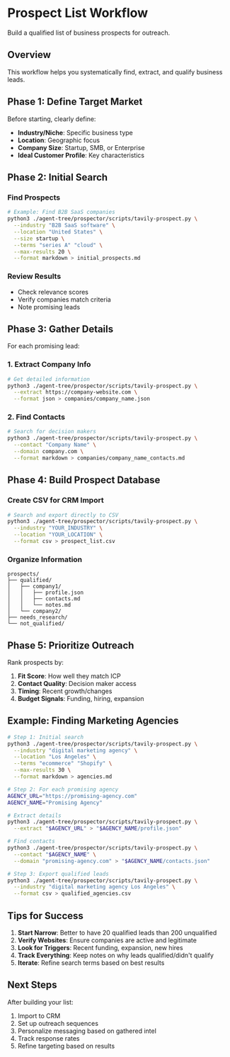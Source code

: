 # Prospect List Workflow

Build a qualified list of business prospects for outreach.

## Overview

This workflow helps you systematically find, extract, and qualify business leads.

## Phase 1: Define Target Market

Before starting, clearly define:
- **Industry/Niche**: Specific business type
- **Location**: Geographic focus
- **Company Size**: Startup, SMB, or Enterprise
- **Ideal Customer Profile**: Key characteristics

## Phase 2: Initial Search

### Find Prospects
```bash
# Example: Find B2B SaaS companies
python3 ./agent-tree/prospector/scripts/tavily-prospect.py \
  --industry "B2B SaaS software" \
  --location "United States" \
  --size startup \
  --terms "series A" "cloud" \
  --max-results 20 \
  --format markdown > initial_prospects.md
```

### Review Results
- Check relevance scores
- Verify companies match criteria
- Note promising leads

## Phase 3: Gather Details

For each promising lead:

### 1. Extract Company Info
```bash
# Get detailed information
python3 ./agent-tree/prospector/scripts/tavily-prospect.py \
  --extract https://company-website.com \
  --format json > companies/company_name.json
```

### 2. Find Contacts
```bash
# Search for decision makers
python3 ./agent-tree/prospector/scripts/tavily-prospect.py \
  --contact "Company Name" \
  --domain company.com \
  --format markdown > companies/company_name_contacts.md
```

## Phase 4: Build Prospect Database

### Create CSV for CRM Import
```bash
# Search and export directly to CSV
python3 ./agent-tree/prospector/scripts/tavily-prospect.py \
  --industry "YOUR_INDUSTRY" \
  --location "YOUR_LOCATION" \
  --format csv > prospect_list.csv
```

### Organize Information
```
prospects/
├── qualified/
│   ├── company1/
│   │   ├── profile.json
│   │   ├── contacts.md
│   │   └── notes.md
│   └── company2/
├── needs_research/
└── not_qualified/
```

## Phase 5: Prioritize Outreach

Rank prospects by:
1. **Fit Score**: How well they match ICP
2. **Contact Quality**: Decision maker access
3. **Timing**: Recent growth/changes
4. **Budget Signals**: Funding, hiring, expansion

## Example: Finding Marketing Agencies

```bash
# Step 1: Initial search
python3 ./agent-tree/prospector/scripts/tavily-prospect.py \
  --industry "digital marketing agency" \
  --location "Los Angeles" \
  --terms "ecommerce" "Shopify" \
  --max-results 30 \
  --format markdown > agencies.md

# Step 2: For each promising agency
AGENCY_URL="https://promising-agency.com"
AGENCY_NAME="Promising Agency"

# Extract details
python3 ./agent-tree/prospector/scripts/tavily-prospect.py \
  --extract "$AGENCY_URL" > "$AGENCY_NAME/profile.json"

# Find contacts
python3 ./agent-tree/prospector/scripts/tavily-prospect.py \
  --contact "$AGENCY_NAME" \
  --domain "promising-agency.com" > "$AGENCY_NAME/contacts.json"

# Step 3: Export qualified leads
python3 ./agent-tree/prospector/scripts/tavily-prospect.py \
  --industry "digital marketing agency Los Angeles" \
  --format csv > qualified_agencies.csv
```

## Tips for Success

1. **Start Narrow**: Better to have 20 qualified leads than 200 unqualified
2. **Verify Websites**: Ensure companies are active and legitimate
3. **Look for Triggers**: Recent funding, expansion, new hires
4. **Track Everything**: Keep notes on why leads qualified/didn't qualify
5. **Iterate**: Refine search terms based on best results

## Next Steps

After building your list:
1. Import to CRM
2. Set up outreach sequences
3. Personalize messaging based on gathered intel
4. Track response rates
5. Refine targeting based on results